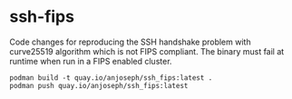 # ssh-fips

Code changes for reproducing the SSH handshake problem with curve25519 algorithm which is not FIPS compliant. 
The binary must fail at runtime when run in a FIPS enabled cluster.

```
podman build -t quay.io/anjoseph/ssh_fips:latest .
podman push quay.io/anjoseph/ssh_fips:latest
```

